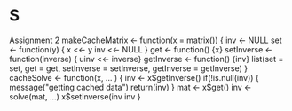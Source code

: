 # S
Assignment 2
makeCacheMatrix <- function(x = matrix())
{
   inv <- NULL
   set <- function(y)
   {
        x <<- y
        inv <<- NULL
    }
   get <- function() {x}
   setInverse <- function(inverse) { uinv <<- inverse}
   getInverse <- function() {inv}
   list(set = set,  get = get, setInverse = setInverse, getInverse = getInverse)
}
cacheSolve <- function(x, ... )
{
   inv <- x$getInverse()
   if(!is.null(inv))
   {
       message("getting cached data")
       return(inv)
   }
   mat <- x$get()
   inv <- solve(mat, ...)
  x$setInverse(inv
  inv
}
